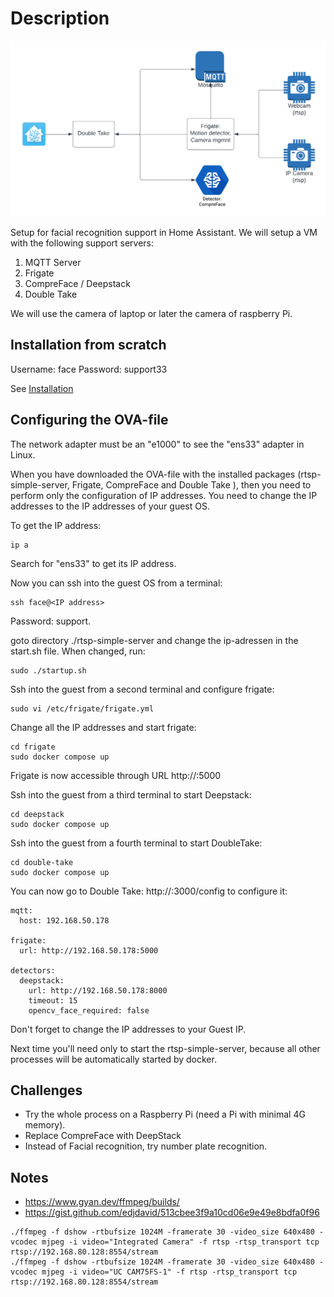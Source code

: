 Description
===========

![Face Recognition Architecture](./images/Face-Recgnition-Architecture.png)

Setup for facial recognition support in Home Assistant. 
We will setup a VM with the following support servers:

1) MQTT Server
2) Frigate 
3) CompreFace / Deepstack
4) Double Take

We will use the camera of laptop or later the camera of raspberry Pi.

Installation from scratch
-------------------------

Username: face Password: support33

See [Installation](./install.md)

Configuring the OVA-file
------------------------

The network adapter must be an "e1000" to see the "ens33" adapter in Linux.

When you have downloaded the OVA-file with the installed packages (rtsp-simple-server, Frigate, CompreFace and Double Take ), then you need to perform only the configuration of IP addresses. You need to change the IP addresses to the IP addresses of your guest OS.

To get the IP address:

```
ip a
```

Search for "ens33" to get its IP address.

Now you can ssh into the guest OS from a terminal:

```
ssh face@<IP address>
```

Password: support.

goto directory ./rtsp-simple-server and change the ip-adressen in the start.sh file. When changed, run:

```
sudo ./startup.sh
```

Ssh into the guest from a second terminal and configure frigate:

```
sudo vi /etc/frigate/frigate.yml
```

Change all the IP addresses and start frigate:

```
cd frigate
sudo docker compose up
```

Frigate is now accessible through URL http://<IP>:5000

Ssh into the guest from a third terminal to start Deepstack:

```
cd deepstack
sudo docker compose up
```

Ssh into the guest from a fourth terminal to start DoubleTake:

```
cd double-take
sudo docker compose up
```

You can now go to Double Take: http://<host ip address>:3000/config to configure it:

```
mqtt:
  host: 192.168.50.178

frigate:
  url: http://192.168.50.178:5000

detectors:
  deepstack:
    url: http://192.168.50.178:8000
    timeout: 15
    opencv_face_required: false
```

Don't forget to change the IP addresses to your Guest IP.

Next time you'll need only to start the rtsp-simple-server, because all other processes will be automatically started by docker.


Challenges
----------

- Try the whole process on a Raspberry Pi (need a Pi with minimal 4G memory). 
- Replace CompreFace with DeepStack 
- Instead of Facial recognition, try number plate recognition.

Notes
-----

- https://www.gyan.dev/ffmpeg/builds/
- https://gist.github.com/edjdavid/513cbee3f9a10cd06e9e49e8bdfa0f96

```
./ffmpeg -f dshow -rtbufsize 1024M -framerate 30 -video_size 640x480 -vcodec mjpeg -i video="Integrated Camera" -f rtsp -rtsp_transport tcp rtsp://192.168.80.128:8554/stream
./ffmpeg -f dshow -rtbufsize 1024M -framerate 30 -video_size 640x480 -vcodec mjpeg -i video="UC CAM75FS-1" -f rtsp -rtsp_transport tcp rtsp://192.168.80.128:8554/stream
```
